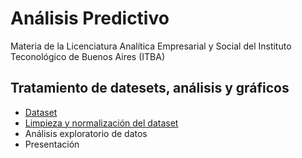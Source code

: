# Análisis Predictivo
Materia de la Licenciatura Analítica Empresarial y Social del Instituto Teconológico de Buenos Aires (ITBA)
##  Tratamiento de datesets, análisis y gráficos
+ [Dataset](https://www.kaggle.com/datasets/gauthamp10/google-playstore-apps)
+ [Limpieza y normalización del dataset](https://github.com/camicollado/Analisis-Predictivo/blob/f0d3517ed232b470160f6c75b84f527b64e99ad8/GooglePlayStoreEDA.Rmd) 
+ Análisis exploratorio de datos
+ Presentación

